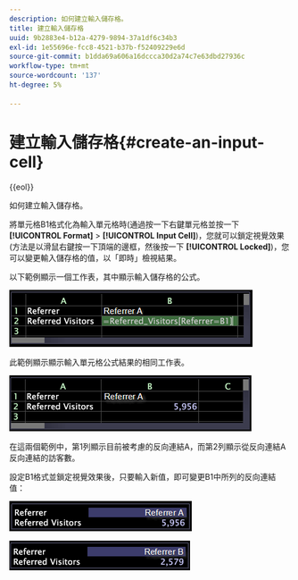 ```yaml
---
description: 如何建立輸入儲存格。
title: 建立輸入儲存格
uuid: 9b2883e4-b12a-4279-9894-37a1df6c34b3
exl-id: 1e55696e-fcc8-4521-b37b-f52409229e6d
source-git-commit: b1dda69a606a16dccca30d2a74c7e63dbd27936c
workflow-type: tm+mt
source-wordcount: '137'
ht-degree: 5%

---
```


# 建立輸入儲存格{#create-an-input-cell}

{{eol}}

如何建立輸入儲存格。

將單元格B1格式化為輸入單元格時(通過按一下右鍵單元格並按一下 **[!UICONTROL Format]** > **[!UICONTROL Input Cell]**)，您就可以鎖定視覺效果(方法是以滑鼠右鍵按一下頂端的邊框，然後按一下 **[!UICONTROL Locked]**)，您可以變更輸入儲存格的值，以「即時」檢視結果。

以下範例顯示一個工作表，其中顯示輸入儲存格的公式。

![](assets/vis_Worksheet_InputCell_formula.png)

此範例顯示顯示輸入單元格公式結果的相同工作表。

![](assets/vis_Worksheet_InputCell.png)

在這兩個範例中，第1列顯示目前被考慮的反向連結A，而第2列顯示從反向連結A反向連結的訪客數。

設定B1格式並鎖定視覺效果後，只要輸入新值，即可變更B1中所列的反向連結值：

![](assets/vis_Worksheet_InputCell_locked.png)

![](assets/vis_Worksheet_InputCell_locked_changed.png)
